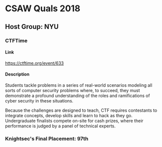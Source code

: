 # CSAW Quals 2018

## Host Group: NYU

### CTFTime

#### Link
https://ctftime.org/event/633

#### Description

Students tackle problems in a series of real-world scenarios modeling all sorts of computer security problems where, to succeed, they must demonstrate a profound understanding of the roles and ramifications of cyber security in these situations.

Because the challenges are designed to teach, CTF requires contestants to integrate concepts, develop skills and learn to hack as they go. Undergraduate finalists compete on-site for cash prizes, where their performance is judged by a panel of technical experts.

### Knightsec's Final Placement: 97th